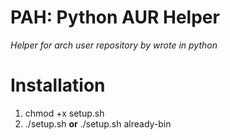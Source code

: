 # PAH: Python AUR Helper
*Helper for arch user repository by wrote in python*


Installation
=============
1. chmod +x setup.sh
2. ./setup.sh **or** ./setup.sh already-bin




